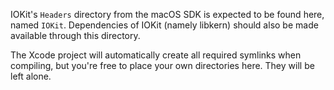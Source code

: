 IOKit's `Headers` directory from the macOS SDK is expected to be found here, named `IOKit`. Dependencies of IOKit (namely libkern) should also be made available through this directory.

The Xcode project will automatically create all required symlinks when compiling, but you're free to place your own directories here. They will be left alone.
